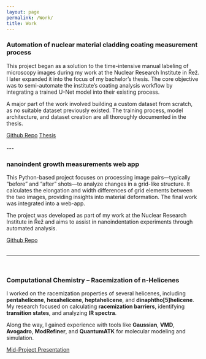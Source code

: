 ```yaml
---
layout: page
permalink: /Work/
title: Work
---
```




###  	Automation of nuclear material cladding coating measurement process

This project began as a solution to the time-intensive manual labeling of microscopy images during my work at the Nuclear Research Institute in Řež. I later expanded it into the focus of my bachelor’s thesis. The core objective was to semi-automate the institute’s coating analysis workflow by integrating a trained U-Net model into their existing process.

A major part of the work involved building a custom dataset from scratch, as no suitable dataset previously existed. The training process, model architecture, and dataset creation are all thoroughly documented in the thesis.
    
<div class="button-container">
  <a href="https://github.com/emmatekulova/coating_detection" class="button">Github Repo</a>
  <a href="/assets/reports/thesis.pdf" class="button">Thesis</a>

</div>

<br>
---


### nanoindent growth measurements web app

This Python-based project focuses on processing image pairs—typically “before” and “after” shots—to analyze changes in a grid-like structure. It calculates the elongation and width differences of grid elements between the two images, providing insights into material deformation. The final work was integrated into a web-app.

The project was developed as part of my work at the Nuclear Research Institute in Řež and aims to assist in nanoindentation experiments through automated analysis.
    
<div class="button-container">
  <a href="https://github.com/emmatekulova/nanoindent_growth_measurments1/" class="button">Github Repo</a>

</div>

<br>

---

<br>

### Computational Chemistry – Racemization of n-Helicenes

I worked on the racemization properties of several helicenes, including <b>pentahelicene</b>, <b>hexahelicene</b>, <b>heptahelicene</b>, and <b>dinaphtho[5]helicene</b>. My research focused on calculating <b>racemization barriers</b>, identifying <b>transition states</b>, and analyzing <b>IR spectra</b>.

Along the way, I gained experience with tools like <b>Gaussian</b>, <b>VMD</b>, <b>Avogadro</b>, <b>ModRefiner</b>, and <b>QuantumATK</b> for molecular modeling and simulation.
<div class="button-container"> <a href="/assets/presentations/uochb_presentation.pdf" class="button">Mid-Project Presentation</a> </div>